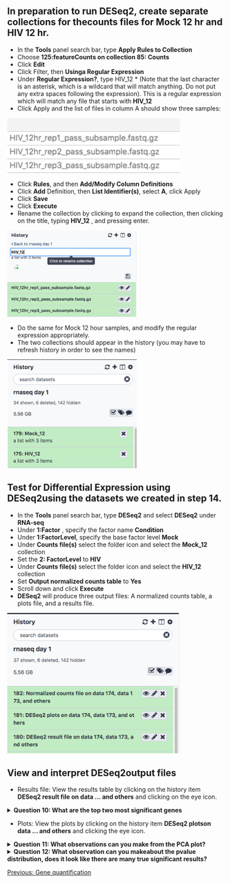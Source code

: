## In preparation to run DESeq2, create separate collections for thecounts files for Mock 12 hr and HIV 12 hr.
- In the **Tools** panel search bar, type **Apply Rules to Collection**
- Choose **125:featureCounts on collection 85: Counts**
- Click **Edit**
- Click Filter, then **Usinga Regular Expression**
- Under **Regular Expression?**, type HIV_12 \* (Note that the last character is an asterisk, which is a wildcard that will match anything. Do not put any extra spaces following the expression). This is a regular expression which will match any file that starts with **HIV_12**
- Click Apply and the list of files in column A should show three samples:

<img src="../img/HIV_12.png" width="400">

- Click **Rules**, and then **Add/Modify Column Definitions** 
- Click **Add** Definition, then **List Identifier(s)**, select **A**, click Apply
- Click **Save**
- Click **Execute**
- Rename the collection by clicking to expand the collection, then clicking on the title, typing **HIV_12** , and pressing enter.

<img src="../img/HIV_12_rename.png" width="300">

- Do the same for Mock 12 hour samples, and modify the regular expression appropriately.
- The two collections should appear in the history (you may have to refresh history in order to see the names)

<img src="../img/rename_collection.png" width="300">

## Test for Differential Expression using DESeq2using the datasets we created in step 14.
- In the **Tools** panel search bar, type **DESeq2** and select **DESeq2** under **RNA-seq**
- Under **1:Factor** , specify the factor name **Condition**
- Under **1:FactorLevel**, specify the base factor level **Mock**
- Under **Counts file(s)** select the folder icon and select the **Mock_12** collection
- Set the **2: FactorLevel** to **HIV**
- Under **Counts file(s)** select the folder icon and select the **HIV_12** collection
- Set **Output normalized counts table** to **Yes**
- Scroll down and click **Execute**
- **DESeq2** will produce three output files: A normalized counts table, a plots file, and a results file.

<img src="../img/deseq2_output.png" width="400">

## View and interpret DESeq2output files
- Results file: View the results table by clicking on the history item **DESeq2 result file on data ... and others** and clicking on the eye icon.

<details>
<summary><b> Question 10: What are the top two most significant genes </b></summary>
<br>
Answer: MYC, EGR1
</details>

- Plots: View the plots by clicking on the history item **DESeq2 plotson data ... and others** and clicking the eye icon.

<details>
<summary><b> Question 11: What observations can you make from the PCA plot?</b></summary>
<br>
Answer: Mock samples cluster together more tightly than the HIV. HIV_12hr_rep2 is more distant from the other HIV samples.
</details>

<details>
<summary><b> Question 12: What observation can you makeabout the pvalue distribution, does it look like there are many true significant results?</b></summary>
<br>
Answer: It looks more or less uniform, signaling that we do not have many true positive results. This is expected, however, since the reads have been downsampled. The p-value distribution for the full dataset is shown in lecture.
</details>

[Previous: Gene quantification](05_Gene_quantification.md)
